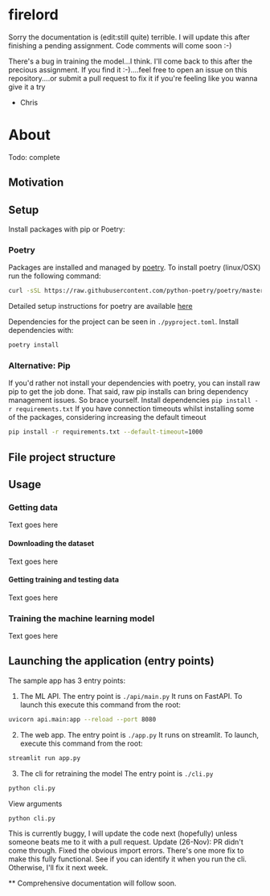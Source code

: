 # firelord

Sorry the documentation is (edit:still quite) terrible. I will update this after finishing a pending assignment. Code comments will come soon :-)

There's a bug in training the model...I think. I'll come back to this after the precious assignment. If you find it :-)....feel free to open an issue on this repository....or submit a pull request to fix it if you're feeling like you wanna give it a try

- Chris

# About
Todo: complete
## Motivation

## Setup
Install packages with pip or Poetry:
### Poetry
Packages are installed and managed by [poetry](https://python-poetry.org/). 
To install poetry (linux/OSX) run the following command:
```bash
curl -sSL https://raw.githubusercontent.com/python-poetry/poetry/master/get-poetry.py | python
```
Detailed setup instructions for poetry are available [here](https://python-poetry.org/docs/)

Dependencies for the project can be seen in `./pyproject.toml`. 
Install dependencies with:
```bash
poetry install
```

### Alternative: Pip 
If you'd rather not install your dependencies with poetry, you can install raw pip to get the job done.
That said, raw pip installs can bring dependency management issues. So brace yourself. 
Install dependencies
```pip install -r requirements.txt```
If you have connection timeouts whilst installing some of the packages, considering increasing the default timeout
```bash
pip install -r requirements.txt --default-timeout=1000 
```

## File project structure


## Usage

### Getting data
Text goes here

#### Downloading the dataset
Text goes here

#### Getting training and testing data
Text goes here

### Training the machine learning model
Text goes here



## Launching the application (entry points)
The sample app has 3 entry points:
1. The ML API.
The entry point is `./api/main.py`
It runs on FastAPI. To launch this execute this command from the root:
```bash
uvicorn api.main:app --reload --port 8080
```

2. The web app.
The entry point is `./app.py`
It runs on streamlit. To launch, execute this command from the root:
```bash
streamlit run app.py
```

3. The cli for retraining the model
The entry point is `./cli.py`
```bash
python cli.py
```
View arguments
```bash
python cli.py
```
This is currently buggy, I will update the code next (hopefully) unless someone beats me to it with a pull request.
Update (26-Nov): PR didn't come through. Fixed the obvious import errors.
There's one more fix to make this fully functional. See if you can identify it when you run the cli. Otherwise, I'll fix it next week.

** Comprehensive documentation will follow soon.

